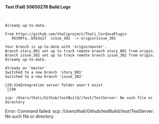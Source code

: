 #### Test (Fail) 50650278 Build Logs


```


```

```
Already up-to-date.

From https://github.com/thaliproject/Thali_CordovaPlugin
   95390fa..b5b3a17  issue_302  -> origin/issue_302

```

```
Your branch is up-to-date with 'origin/master'.
Branch story_001 set up to track remote branch story_001 from origin.
Branch issue_302 set up to track remote branch issue_302 from origin.
Already up-to-date.

Already on 'master'
Switched to a new branch 'story_001'
Switched to a new branch 'issue_302'

```

```
[0;31mIntegration server folder wasn't exist
 [0m

scp: /Users/thali/Github/testBuild//test/TestServer: No such file or directory

```

Error: Command failed: scp: /Users/thali/Github/testBuild//test/TestServer: No such file or directory
